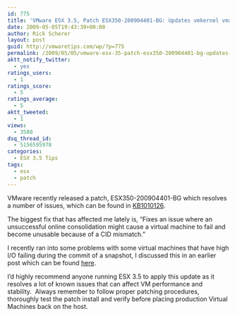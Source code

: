 ```yaml
---
id: 775
title: 'VMware ESX 3.5, Patch ESX350-200904401-BG: Updates vmkernel vmx hostd etc'
date: 2009-05-05T19:43:39+00:00
author: Rick Scherer
layout: post
guid: http://vmwaretips.com/wp/?p=775
permalink: /2009/05/05/vmware-esx-35-patch-esx350-200904401-bg-updates-vmkernel-vmx-hostd-etc/
aktt_notify_twitter:
  - yes
ratings_users:
  - 1
ratings_score:
  - 5
ratings_average:
  - 5
aktt_tweeted:
  - 1
views:
  - 3580
dsq_thread_id:
  - 5156595978
categories:
  - ESX 3.5 Tips
tags:
  - esx
  - patch
---
```

VMware recently released a patch, ESX350-200904401-BG which resolves a number of issues, which can be found in <a href="http://kb.vmware.com/kb/1010126" target="_blank">KB1010126</a>.

The biggest fix that has affected me lately is, &#8220;Fixes an issue where an unsuccessful online consolidation might cause a virtual machine to fail and become unusable because of a CID mismatch.&#8221;

I recently ran into some problems with some virtual machines that have high I/O failing during the commit of a snapshot, I discussed this in an earlier post which can be found <a href="http://vmwaretips.com/wp/2009/04/14/committing-snapshots-generates-a-content-id-mismatch-error/" target="_blank">here</a>.

I&#8217;d highly recommend anyone running ESX 3.5 to apply this update as it resolves a lot of known issues that can affect VM performance and stability.  Always remember to follow proper patching procedures, thoroughly test the patch install and verify before placing production Virtual Machines back on the host.